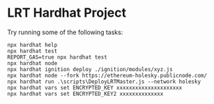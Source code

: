 # LRT Hardhat Project

Try running some of the following tasks:

```shell
npx hardhat help
npx hardhat test
REPORT_GAS=true npx hardhat test
npx hardhat node
npx hardhat ignition deploy ./ignition/modules/xyz.js
npx hardhat node --fork https://ethereum-holesky.publicnode.com/
npx hardhat run .\scripts\DeployLRTMaster.js --network holesky
npx hardhat vars set ENCRYPTED_KEY xxxxxxxxxxxxxxxxxxxxx
npx hardhat vars set ENCRYPTED_KEY2 xxxxxxxxxxxxxx
```
